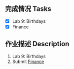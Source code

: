 ## 完成情况 Tasks

- [x] Lab 9: Birthdays
- [x] Finance

## 作业描述 Description

1. Lab 9: Birthdays
2. Submit [Finance](https://cs50.harvard.edu/x/2022/psets/9/finance/)
